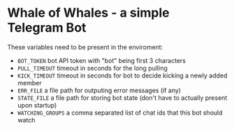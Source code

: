 # Whale of Whales - a simple Telegram Bot

These variables need to be present in the enviroment:

- `BOT_TOKEN` bot API token with "bot" being first 3 characters
- `PULL_TIMEOUT` timeout in seconds for the long pulling
- `KICK_TIMEOUT` timeout in seconds for bot to decide kicking a newly added member
- `ERR_FILE` a file path for outputing error messages (if any)
- `STATE_FILE` a file path for storing bot state (don't have to actually present upon startup)
- `WATCHING_GROUPS` a comma separated list of chat ids that this bot should watch
